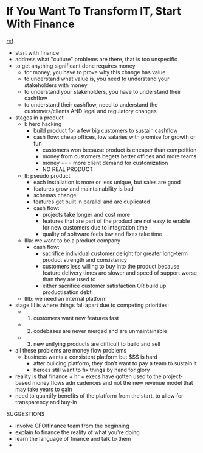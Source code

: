 # If You Want To Transform IT, Start With Finance
[ref](https://zwischenzugs.com/2021/07/12/if-you-want-to-transform-it-start-with-finance/)

- start with finance
- address what "culture" problems are there, that is too unspecific
- to get anything significant done requires money
  - for money, you have to prove why this change has value
  - to understand what value is, you need to understand your stakeholders with money
  - to understand your stakeholders, you have to understand their cashflow
  - to understand their cashflow, need to understand the customers/clients AND legal and regulatory changes
- stages in a product
  - I: hero hacking
    - build product for a few big customers to sustain cashflow
    - cash flow: cheap offices, low salaries with promise for growth or fun
      - customers won because product is cheaper than competition
      - money from customers begets better offices and more teams
      - money === more client demand for customization
      - NO REAL PRODUCT
  - II: pseudo product
    - each installation is more or less unique, but sales are good
    - features grow and maintainability is bad
    - schemas change
    - features get built in parallel and are duplicated
    - cash flow:
      - projects take longer and cost more
      - features that are part of the product are not easy to enable for new customers due to integration time
      - quality of software feels low and fixes take time
  - IIIa: we want to be a product company
    - cash flow:
      - sacrifice individual customer delight for greater long-term product strength and consistency
      - customers less willing to buy into the product because feature delivery times are slower and speed of support worse than they are used to
      - either sacrifice customer satisfaction OR build up productisation debt
  - IIIb: we need an internal platform
- stage III is where things fall apart due to competing priorities:
  - 1. customers want new features fast
  - 2. codebases are never merged and are unmaintainable
  - 3. new unifying products are difficult to build and sell
- all these problems are money flow problems
  - business wants a consistent platform but $$$ is hard
    - after building platform, they don't want to pay a team to sustain it
    - heroes still want to fix things by hand for glory
- reality is that finance + hr + execs have gotten used to the project-based money flows adn cadences and not the new revenue model that may take years to gain
- need to quantify benefits of the platform from the start, to allow for transparency and buy-in

SUGGESTIONS
- involve CFO/finance team from the beginning
- explain to finance the reality of what you're doing
- learn the language of finance and talk to them
- 